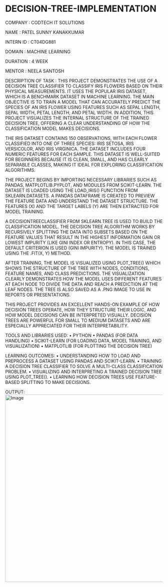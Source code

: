 # DECISION-TREE-IMPLEMENTATION

COMPANY : CODTECH IT SOLUTIONS

NAME : PATEL SUNNY KANAKKUMAR

INTERN ID : CT04DG881

DOMAIN : MACHINE LEARNING 

DURATION : 4 WEEK

MENTOR : NEELA SANTOSH

DESCRIPTION OF TASK : THIS PROJECT DEMONSTRATES THE USE OF A DECISION TREE CLASSIFIER TO CLASSIFY IRIS FLOWERS BASED ON THEIR PHYSICAL MEASUREMENTS. IT USES THE POPULAR IRIS DATASET, WHICH IS A BENCHMARK DATASET IN MACHINE LEARNING. THE MAIN OBJECTIVE IS TO TRAIN A MODEL THAT CAN ACCURATELY PREDICT THE SPECIES OF AN IRIS FLOWER USING FEATURES SUCH AS SEPAL LENGTH, SEPAL WIDTH, PETAL LENGTH, AND PETAL WIDTH. IN ADDITION, THIS PROJECT VISUALIZES THE INTERNAL STRUCTURE OF THE TRAINED DECISION TREE, OFFERING A CLEAR UNDERSTANDING OF HOW THE CLASSIFICATION MODEL MAKES DECISIONS.

THE IRIS DATASET CONTAINS 150 OBSERVATIONS, WITH EACH FLOWER CLASSIFIED INTO ONE OF THREE SPECIES: IRIS SETOSA, IRIS VERSICOLOR, AND IRIS VIRGINICA. THE DATASET INCLUDES FOUR NUMERIC FEATURES FOR EACH SAMPLE. THIS DATASET IS WELL-SUITED FOR BEGINNERS BECAUSE IT IS CLEAN, SMALL, AND HAS CLEARLY SEPARABLE CLASSES, MAKING IT IDEAL FOR EXPLORING CLASSIFICATION ALGORITHMS.

THE PROJECT BEGINS BY IMPORTING NECESSARY LIBRARIES SUCH AS PANDAS, MATPLOTLIB.PYPLOT, AND MODULES FROM SCIKIT-LEARN. THE DATASET IS LOADED USING THE LOAD_IRIS() FUNCTION FROM SKLEARN.DATASETS. A PANDAS DATAFRAME IS CREATED TO PREVIEW THE FEATURE DATA AND UNDERSTAND THE DATASET STRUCTURE. THE FEATURES (X) AND THE TARGET LABELS (Y) ARE THEN EXTRACTED FOR MODEL TRAINING.

A DECISIONTREECLASSIFIER FROM SKLEARN.TREE IS USED TO BUILD THE CLASSIFICATION MODEL. THE DECISION TREE ALGORITHM WORKS BY RECURSIVELY SPLITTING THE DATA INTO SUBSETS BASED ON THE FEATURE VALUES THAT RESULT IN THE HIGHEST INFORMATION GAIN OR LOWEST IMPURITY (LIKE GINI INDEX OR ENTROPY). IN THIS CASE, THE DEFAULT CRITERION IS USED (GINI IMPURITY). THE MODEL IS TRAINED USING THE .FIT(X, Y) METHOD.

AFTER TRAINING, THE MODEL IS VISUALIZED USING PLOT_TREE() WHICH SHOWS THE STRUCTURE OF THE TREE WITH NODES, CONDITIONS, FEATURE NAMES, AND CLASS PREDICTIONS. THE VISUALIZATION CLEARLY DEMONSTRATES HOW THE MODEL USES DIFFERENT FEATURES AT EACH NODE TO DIVIDE THE DATA AND REACH A PREDICTION AT THE LEAF NODES. THE TREE IS ALSO SAVED AS A .PNG IMAGE TO USE IN REPORTS OR PRESENTATIONS.

THIS PROJECT PROVIDES AN EXCELLENT HANDS-ON EXAMPLE OF HOW DECISION TREES OPERATE, HOW THEY STRUCTURE THEIR LOGIC, AND HOW MODEL DECISIONS CAN BE INTERPRETED VISUALLY. DECISION TREES ARE POWERFUL FOR SMALL TO MEDIUM DATASETS AND ARE ESPECIALLY APPRECIATED FOR THEIR INTERPRETABILITY.

TOOLS AND LIBRARIES USED:
•	PYTHON
•	PANDAS (FOR DATA HANDLING)
•	SCIKIT-LEARN (FOR LOADING DATA, MODEL TRAINING, AND VISUALIZATION)
•	MATPLOTLIB (FOR PLOTTING THE DECISION TREE)

LEARNING OUTCOMES:
•	UNDERSTANDING HOW TO LOAD AND PREPROCESS A DATASET USING PANDAS AND SCIKIT-LEARN.
•	TRAINING A DECISION TREE CLASSIFIER TO SOLVE A MULTI-CLASS CLASSIFICATION PROBLEM.
•	VISUALIZING AND INTERPRETING A TRAINED DECISION TREE USING PLOT_TREE().
•	LEARNING HOW DECISION TREES USE FEATURE-BASED SPLITTING TO MAKE DECISIONS.

OUTPUT:<img width="1000" height="600" alt="Image" src="https://github.com/user-attachments/assets/83dad2db-e2f6-4b10-b13f-058a46663b9c" />




